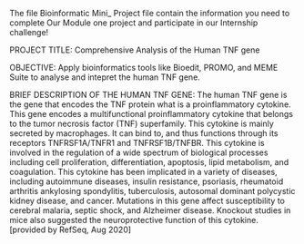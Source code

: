 The file Bioinformatic Mini_ Project file contain the information you need to complete Our Module one project and participate in our Internship challenge!

PROJECT TITLE:				Comprehensive Analysis of the Human TNF gene
	
OBJECTIVE:						Apply bioinformatics tools like Bioedit, PROMO, and MEME Suite to analyse and intepret the human TNF gene.

BRIEF DESCRIPTION OF THE HUMAN TNF GENE:		The human TNF gene is the gene that encodes the TNF protein what is a proinflammatory cytokine.
							This gene encodes a multifunctional proinflammatory cytokine that belongs to the tumor necrosis 
							factor (TNF) superfamily. This cytokine is mainly secreted by macrophages. It can bind to, and 
							thus functions through its receptors TNFRSF1A/TNFR1 and TNFRSF1B/TNFBR. This cytokine is involved 
							in the regulation of a wide spectrum of biological processes including cell proliferation, 
							differentiation, apoptosis, lipid metabolism, and coagulation. This cytokine has been implicated 
							in a variety of diseases, including autoimmune diseases, insulin resistance, psoriasis, rheumatoid 
							arthritis ankylosing spondylitis, tuberculosis, autosomal dominant polycystic kidney disease, and 
							cancer. Mutations in this gene affect susceptibility to cerebral malaria, septic shock, and 
							Alzheimer disease. Knockout studies in mice also suggested the neuroprotective function of this 
							cytokine. [provided by RefSeq, Aug 2020]
